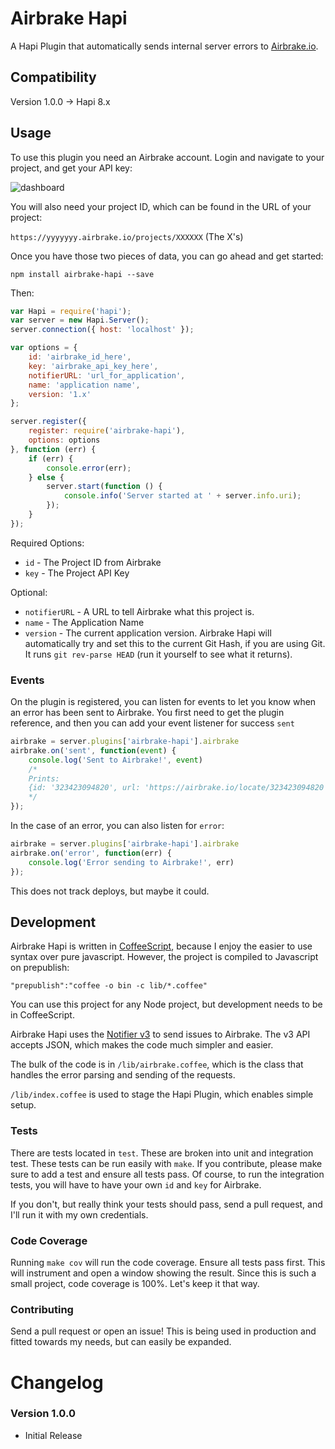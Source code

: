 # Airbrake Hapi #
A Hapi Plugin that automatically sends internal server errors to [Airbrake.io](https://airbrake.io/).

## Compatibility ##
Version 1.0.0 -> Hapi 8.x

## Usage ##

To use this plugin you need an Airbrake account. Login and navigate to your project, and get your API key:

![dashboard](http://cl.ly/image/1T1A0J0s201X/airbrake_dashboard.png)

You will also need your project ID, which can be found in the URL of your project:

`https://yyyyyyy.airbrake.io/projects/XXXXXX`
(The X's)

Once you have those two pieces of data, you can go ahead and get started:

`npm install airbrake-hapi --save`

Then:

```js
var Hapi = require('hapi');
var server = new Hapi.Server();
server.connection({ host: 'localhost' });

var options = {
	id: 'airbrake_id_here',
    key: 'airbrake_api_key_here',
    notifierURL: 'url_for_application',	
    name: 'application name',
    version: '1.x'
};

server.register({
    register: require('airbrake-hapi'),
    options: options
}, function (err) {
    if (err) {
        console.error(err);
    } else {
        server.start(function () {
            console.info('Server started at ' + server.info.uri);
        });
    }
});
```

Required Options:
* `id` - The Project ID from Airbrake
* `key` - The Project API Key

Optional:
* `notifierURL` - A URL to tell Airbrake what this project is.
* `name` - The Application Name
* `version` - The current application version. Airbrake Hapi will automatically try and set this to the current Git Hash, if you are using Git. It runs `git rev-parse HEAD` (run it yourself to see what it returns).


### Events ###
On the plugin is registered, you can listen for events to let you know when an error has been sent to Airbrake. You first need to get the plugin reference, and then you can add your event listener for success `sent`

```js
airbrake = server.plugins['airbrake-hapi'].airbrake
airbrake.on('sent', function(event) {
	console.log('Sent to Airbrake!', event)
	/*
	Prints:
	{id: '323423094820', url: 'https://airbrake.io/locate/323423094820'}
	*/
});
```

In the case of an error, you can also listen for `error`:
```js
airbrake = server.plugins['airbrake-hapi'].airbrake
airbrake.on('error', function(err) {
	console.log('Error sending to Airbrake!', err)
});
```

This does not track deploys, but maybe it could.

## Development ##
Airbrake Hapi is written in [CoffeeScript](http://coffeescript.org/), because I enjoy the easier to use syntax over pure javascript. However, the project is compiled to Javascript on prepublish:

`"prepublish":"coffee -o bin -c lib/*.coffee"`

You can use this project for any Node project, but development needs to be in CoffeeScript.

Airbrake Hapi uses the [Notifier v3](https://help.airbrake.io/kb/api-2/notifier-api-v3) to send issues to Airbrake. The v3 API accepts JSON, which makes the code much simpler and easier.

The bulk of the code is in `/lib/airbrake.coffee`, which is the class that handles the error parsing and sending of the requests.

`/lib/index.coffee` is used to stage the Hapi Plugin, which enables simple setup.

### Tests ###
There are tests located in `test`. These are broken into unit and integration test. These tests can be run easily with `make`. If you contribute, please make sure to add a test and ensure all tests pass. Of course, to run the integration tests, you will have to have your own `id` and `key` for Airbrake.

If you don't, but really think your tests should pass, send a pull request, and I'll run it with my own credentials.

### Code Coverage ###
Running `make cov` will run the code coverage. Ensure all tests pass first. This will instrument and open a window showing the result. Since this is such a small project, code coverage is 100%. Let's keep it that way.

### Contributing ###
Send a pull request or open an issue! This is being used in production and fitted towards my needs, but can easily be expanded.

# Changelog #

### Version 1.0.0 ###
* Initial Release
